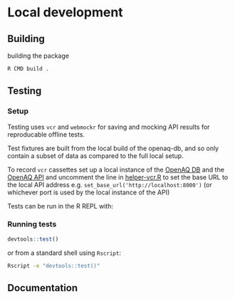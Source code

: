 # Local development

## Building

building the package

```sh
R CMD build .
```

## Testing

### Setup

Testing uses `vcr` and `webmockr` for saving and mocking API results for 
reproducable offline tests.

Test fixtures are built from the local build of the openaq-db, and so only
contain a subset of data as compared to the full local setup.

To record `vcr` cassettes set up a local instance of the [OpenAQ DB](https://github.com/openaq/openaq-db) and the
[OpenAQ API](https://github.com/openaq/openaq-api-v2) and uncomment the line in [helper-vcr.R]('./test/testthat/helper-vcr.R')
to set the base URL to the local API address e.g.
`set_base_url('http://localhost:8000')` (or whichever port is used by the local instance of the API)

Tests can be run in the R REPL with:

### Running tests

```R
devtools::test()
```

or from a standard shell using `Rscript`:

```sh
Rscript -e "devtools::test()"
```

## Documentation


